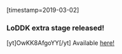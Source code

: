 [timestamp=2019-03-02]
### LoDDK extra stage released!
[yt]OwKK8AfgoYY[/yt]
Available [here!](#s=patches/loddk)